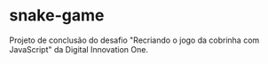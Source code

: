 # snake-game
 Projeto de conclusão do desafio "Recriando o jogo da cobrinha com JavaScript" da Digital Innovation One.

